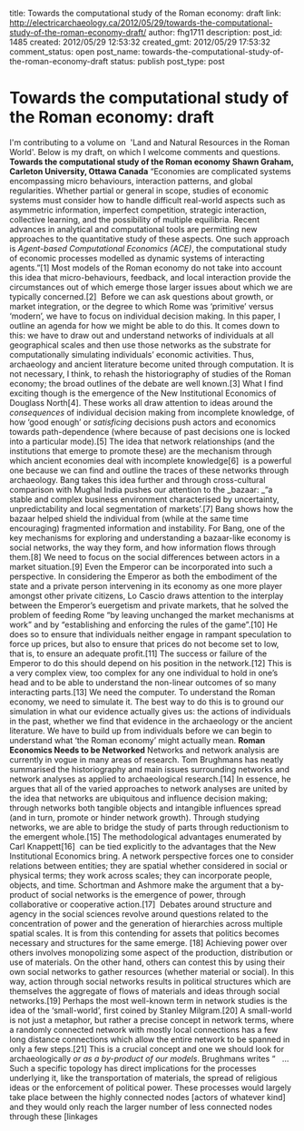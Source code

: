 title: Towards the computational study of the Roman economy: draft
link: http://electricarchaeology.ca/2012/05/29/towards-the-computational-study-of-the-roman-economy-draft/
author: fhg1711
description: 
post_id: 1485
created: 2012/05/29 12:53:32
created_gmt: 2012/05/29 17:53:32
comment_status: open
post_name: towards-the-computational-study-of-the-roman-economy-draft
status: publish
post_type: post

# Towards the computational study of the Roman economy: draft

I'm contributing to a volume on  'Land and Natural Resources in the Roman World'. Below is my draft, on which I welcome comments and questions. **Towards the computational study of the Roman economy** **Shawn Graham, Carleton University, Ottawa Canada** “Economies are complicated systems encompassing micro behaviours, interaction patterns, and global regularities. Whether partial or general in scope, studies of economic systems must consider how to handle difficult real-world aspects such as asymmetric information, imperfect competition, strategic interaction, collective learning, and the possibility of multiple equilibria. Recent advances in analytical and computational tools are permitting new approaches to the quantitative study of these aspects. One such approach is _Agent-based Computational_ _Economics (ACE)_, the computational study of economic processes modelled as dynamic systems of interacting agents.”[1] Most models of the Roman economy do not take into account this idea that micro-behaviours, feedback, and local interaction provide the circumstances out of which emerge those larger issues about which we are typically concerned.[2]  Before we can ask questions about growth, or market integration, or the degree to which Rome was ‘primitive’ versus ‘modern’, we have to focus on individual decision making. In this paper, I outline an agenda for how we might be able to do this. It comes down to this: we have to draw out and understand networks of individuals at all geographical scales and then use those networks as the substrate for computationally simulating individuals’ economic activities. Thus, archaeology and ancient literature become united through computation. It is not necessary, I think, to rehash the historiography of studies of the Roman economy; the broad outlines of the debate are well known.[3] What I find exciting though is the emergence of the New Institutional Economics of Douglass North[4]. These works all draw attention to ideas around the _consequences_ of individual decision making from incomplete knowledge, of how ‘good enough’ or _satisficing_ decisions push actors and economics towards path-dependence (where because of past decisions one is locked into a particular mode).[5] The idea that network relationships (and the institutions that emerge to promote these) are the mechanism through which ancient economies deal with incomplete knowledge[6]  is a powerful one because we can find and outline the traces of these networks through archaeology. Bang takes this idea further and through cross-cultural comparison with Mughal India pushes our attention to the _bazaar: _“a stable and complex business environment characterised by uncertainty, unpredictability and local segmentation of markets’.[7] Bang shows how the bazaar helped shield the individual from (while at the same time encouraging) fragmented information and instability. For Bang, one of the key mechanisms for exploring and understanding a bazaar-like economy is social networks, the way they form, and how information flows through them.[8] We need to focus on the social differences between actors in a market situation.[9] Even the Emperor can be incorporated into such a perspective. In considering the Emperor as both the embodiment of the state and a private person intervening in its economy as one more player amongst other private citizens, Lo Cascio draws attention to the interplay between the Emperor’s euergetism and private markets, that he solved the problem of feeding Rome “by leaving unchanged the market mechanisms at work” and by “establishing and enforcing the rules of the game”.[10] He does so to ensure that individuals neither engage in rampant speculation to force up prices, but also to ensure that prices do not become set to low, that is, to ensure an adequate profit.[11] The success or failure of the Emperor to do this should depend on his position in the network.[12] This is a very complex view, too complex for any one individual to hold in one’s head and to be able to understand the non-linear outcomes of so many interacting parts.[13] We need the computer. To understand the Roman economy, we need to simulate it. The best way to do this is to ground our simulation in what our evidence actually gives us: the actions of individuals in the past, whether we find that evidence in the archaeology or the ancient literature. We have to build up from individuals before we can begin to understand what ‘the Roman economy’ might actually mean. **Roman Economics Needs to be Networked** Networks and network analysis are currently in vogue in many areas of research. Tom Brughmans has neatly summarised the historiography and main issues surrounding networks and network analyses as applied to archaeological research.[14] In essence, he argues that all of the varied approaches to network analyses are united by the idea that networks are ubiquitous and influence decision making; through networks both tangible objects and intangible influences spread (and in turn, promote or hinder network growth). Through studying networks, we are able to bridge the study of parts through reductionism to the emergent whole.[15] The methodological advantages enumerated by Carl Knappett[16]  can be tied explicitly to the advantages that the New Institutional Economics bring. A network perspective forces one to consider relations between entities; they are spatial whether considered in social or physical terms; they work across scales; they can incorporate people, objects, and time. Schortman and Ashmore make the argument that a by-product of social networks is the emergence of power, through collaborative or cooperative action.[17]  Debates around structure and agency in the social sciences revolve around questions related to the concentration of power and the generation of hierarchies across multiple spatial scales. It is from this contending for assets that politics becomes necessary and structures for the same emerge. [18] Achieving power over others involves monopolizing some aspect of the production, distribution or use of materials. On the other hand, others can contest this by using their own social networks to gather resources (whether material or social). In this way, action through social networks results in political structures which are themselves the aggregate of flows of materials and ideas through social networks.[19] Perhaps the most well-known term in network studies is the idea of the ‘small-world’, first coined by Stanley Milgram.[20] A small-world is not just a metaphor, but rather a precise concept in network terms, where a randomly connected network with mostly local connections has a few long distance connections which allow the entire network to be spanned in only a few steps.[21] This is a crucial concept and one we should look for archaeologically _or as a by-product of our models_. Brughmans writes “   …   Such a specific topology has direct implications for the processes underlying it, like the transportation of materials, the spread of religious ideas or the enforcement of political power. These processes would largely take place between the highly connected nodes [actors of whatever kind] and they would only reach the larger number of less connected nodes through these [linkages